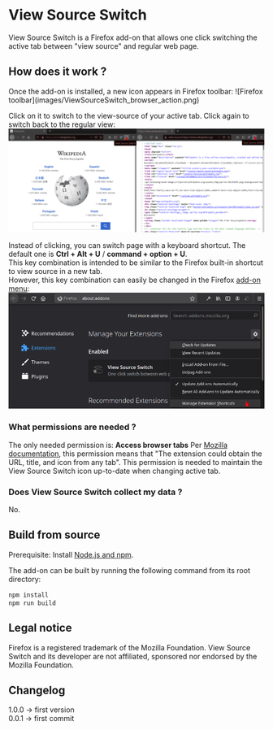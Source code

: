 <h1>View Source Switch</h1>
View Source Switch is a Firefox add-on that allows one click switching the active tab between "view source" and regular web page.  

<h2>How does it work ?</h2>
Once the add-on is installed, a new icon appears in Firefox toolbar:  
![Firefox toolbar](images/ViewSourceSwitch_browser_action.png)

Click on it to switch to the view-source of your active tab. Click again to switch back to the regular view:  
![View Source Switch demonstration](images/ViewSourceSwitch_demo.png)

Instead of clicking, you can switch page with a keyboard shortcut. The default one is <strong>Ctrl + Alt + U</strong> / <strong>command + option + U</strong>.  
This key combination is intended to be similar to the Firefox built-in shortcut to view source in a new tab.  
However, this key combination can easily be changed in the Firefox <a href="about:addons">add-on menu</a>:  
![Update extensions keyboard shortcuts](images/Manage_extension_shortcuts.png)


<h3>What permissions are needed ?</h3>
The only needed permission is:  
<strong>Access browser tabs</strong>  
Per <a href="https://support.mozilla.org/en-US/kb/permission-request-messages-firefox-extensions#w_access-browser-tabs">Mozilla documentation</a>, 
this permission means that "The extension could obtain the URL, title, and icon from any tab". 
This permission is needed to maintain the View Source Switch icon up-to-date when changing active tab.

<h3>Does View Source Switch collect my data ?</h3>
No.  

<h2>Build from source</h2>  
Prerequisite:  
Install <a href="https://nodejs.dev/learn/how-to-install-nodejs">Node.js and npm</a>.  

The add-on can be built by running the following command from its root directory:  
```
npm install  
npm run build  
```

<h2>Legal notice</h2>
Firefox is a registered trademark of the Mozilla Foundation.  
View Source Switch and its developer are not affiliated, sponsored nor endorsed by the Mozilla Foundation.  


<h2>Changelog</h2>
  
1.0.0 -> first version  
0.0.1 -> first commit  
